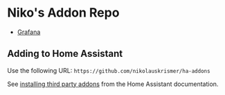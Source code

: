 # Niko's Addon Repo

* [Grafana](https://github.com/nikolauskrismer/ha-addons/grafana)

## Adding to Home Assistant

Use the following URL: ```https://github.com/nikolauskrismer/ha-addons```

See [installing third party addons](https://www.home-assistant.io/hassio/installing_third_party_addons/) from the Home Assistant documentation.
